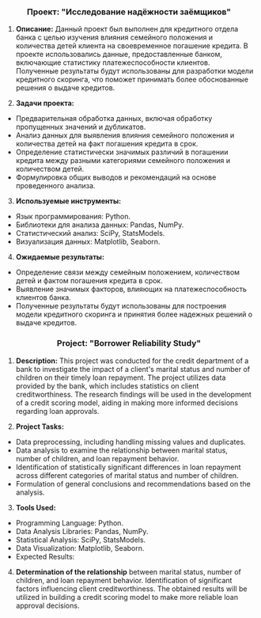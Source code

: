 


<h3 align="center">Проект: "Исследование надёжности заёмщиков"</h3>

1. **Описание:**
  Данный проект был выполнен для кредитного отдела банка с целью изучения влияния семейного положения и количества детей клиента на своевременное погашение кредита. В проекте использовались данные, предоставленные банком, включающие статистику платежеспособности клиентов. Полученные результаты будут использованы для разработки модели кредитного скоринга, что поможет принимать более обоснованные решения о выдаче кредитов.

2. **Задачи проекта:**
 - Предварительная обработка данных, включая обработку пропущенных значений и дубликатов.
 - Анализ данных для выявления влияния семейного положения и количества детей на факт погашения кредита в срок.
 - Определение статистически значимых различий в погашении кредита между разными категориями семейного положения и количеством детей.
 - Формулировка общих выводов и рекомендаций на основе проведенного анализа.
3. **Используемые инструменты:**
 - Язык программирования: Python.
 - Библиотеки для анализа данных: Pandas, NumPy.
 - Статистический анализ: SciPy, StatsModels.
 - Визуализация данных: Matplotlib, Seaborn.
4. **Ожидаемые результаты:**
 - Определение связи между семейным положением, количеством детей и фактом погашения кредита в срок.
 - Выявление значимых факторов, влияющих на платежеспособность клиентов банка.
 - Полученные результаты будут использованы для построения модели кредитного скоринга и принятия более надежных решений о выдаче кредитов.


<h3 align="center"> Project: "Borrower Reliability Study" </h3>

1. **Description:**
 This project was conducted for the credit department of a bank to investigate the impact of a client's marital status and number of children on their timely loan repayment. The project utilizes data provided by the bank, which includes statistics on client creditworthiness. The research findings will be used in the development of a credit scoring model, aiding in making more informed decisions regarding loan approvals.

2. **Project Tasks:**
 - Data preprocessing, including handling missing values and duplicates.
 - Data analysis to examine the relationship between marital status, number of children, and loan repayment behavior.
 - Identification of statistically significant differences in loan repayment across different categories of marital status and number of children.
- Formulation of general conclusions and recommendations based on the analysis.
3. **Tools Used:**
- Programming Language: Python.
- Data Analysis Libraries: Pandas, NumPy.
- Statistical Analysis: SciPy, StatsModels.
- Data Visualization: Matplotlib, Seaborn.
- Expected Results:
4. **Determination of the relationship** between marital status, number of children, and loan repayment behavior.
Identification of significant factors influencing client creditworthiness.
The obtained results will be utilized in building a credit scoring model to make more reliable loan approval decisions.
